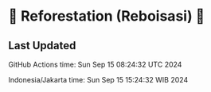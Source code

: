 
# 🌳 Reforestation (Reboisasi) 🌲

## Last Updated

GitHub Actions time: Sun Sep 15 08:24:32 UTC 2024

Indonesia/Jakarta time: Sun Sep 15 15:24:32 WIB 2024
